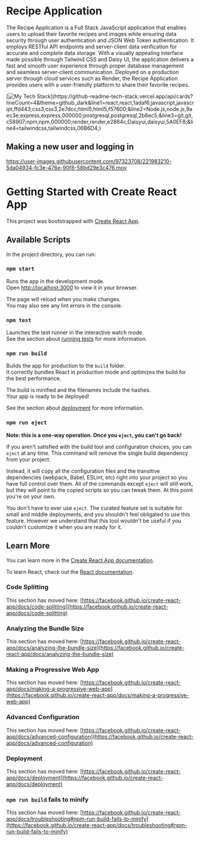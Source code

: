 # Recipe Application

The Recipe Application is a Full Stack JavaScript application that enables users to upload their favorite recipes and images while ensuring data security through user authentication and JSON Web Token authentication. It employs RESTful API endpoints and server-client data verification for accurate and complete data storage. With a visually appealing interface made possible through Tailwind CSS and Daisy UI, the application delivers a fast and smooth user experience through proper database management and seamless server-client communication. Deployed on a production server through cloud services such as Render, the Recipe Application provides users with a user-friendly platform to share their favorite recipes.

[![My Tech Stack](https://github-readme-tech-stack.vercel.app/api/cards?lineCount=4&theme=github_dark&line1=react,react,1adaf6;javascript,javascript,ffd443;css3,css3,2e7dcc;html5,html5,f57600;&line2=Node.js,node.js,9aec3e;express,express,000000;postgresql,postgresql,2b6ec5;&line3=git,git,c58907;npm,npm,000000;render,render,e2864c;Daisyui,daisyui,5A0EF8;&line4=tailwindcss,tailwindcss,06B6D4;)](https://github-readme-tech-stack.vercel.app/api/cards?lineCount=4&theme=github_dark&line1=react,react,1adaf6;javascript,javascript,ffd443;css3,css3,2e7dcc;html5,html5,f57600;&line2=Node.js,node.js,9aec3e;express,express,000000;postgresql,postgresql,2b6ec5;&line3=git,git,c58907;npm,npm,000000;render,render,e2864c;Daisyui,daisyui,5A0EF8;&line4=tailwindcss,tailwindcss,06B6D4;)

## Making a new user and logging in


https://user-images.githubusercontent.com/97323708/221983210-5da04934-fc3e-476e-90f8-58bd29e3c476.mov



# Getting Started with Create React App

This project was bootstrapped with [Create React App](https://github.com/facebook/create-react-app).

## Available Scripts

In the project directory, you can run:

### `npm start`

Runs the app in the development mode.\
Open [http://localhost:3000](http://localhost:3000) to view it in your browser.

The page will reload when you make changes.\
You may also see any lint errors in the console.

### `npm test`

Launches the test runner in the interactive watch mode.\
See the section about [running tests](https://facebook.github.io/create-react-app/docs/running-tests) for more information.

### `npm run build`

Builds the app for production to the `build` folder.\
It correctly bundles React in production mode and optimizes the build for the best performance.

The build is minified and the filenames include the hashes.\
Your app is ready to be deployed!

See the section about [deployment](https://facebook.github.io/create-react-app/docs/deployment) for more information.

### `npm run eject`

**Note: this is a one-way operation. Once you `eject`, you can't go back!**

If you aren't satisfied with the build tool and configuration choices, you can `eject` at any time. This command will remove the single build dependency from your project.

Instead, it will copy all the configuration files and the transitive dependencies (webpack, Babel, ESLint, etc) right into your project so you have full control over them. All of the commands except `eject` will still work, but they will point to the copied scripts so you can tweak them. At this point you're on your own.

You don't have to ever use `eject`. The curated feature set is suitable for small and middle deployments, and you shouldn't feel obligated to use this feature. However we understand that this tool wouldn't be useful if you couldn't customize it when you are ready for it.

## Learn More

You can learn more in the [Create React App documentation](https://facebook.github.io/create-react-app/docs/getting-started).

To learn React, check out the [React documentation](https://reactjs.org/).

### Code Splitting

This section has moved here: [https://facebook.github.io/create-react-app/docs/code-splitting](https://facebook.github.io/create-react-app/docs/code-splitting)

### Analyzing the Bundle Size

This section has moved here: [https://facebook.github.io/create-react-app/docs/analyzing-the-bundle-size](https://facebook.github.io/create-react-app/docs/analyzing-the-bundle-size)

### Making a Progressive Web App

This section has moved here: [https://facebook.github.io/create-react-app/docs/making-a-progressive-web-app](https://facebook.github.io/create-react-app/docs/making-a-progressive-web-app)

### Advanced Configuration

This section has moved here: [https://facebook.github.io/create-react-app/docs/advanced-configuration](https://facebook.github.io/create-react-app/docs/advanced-configuration)

### Deployment

This section has moved here: [https://facebook.github.io/create-react-app/docs/deployment](https://facebook.github.io/create-react-app/docs/deployment)

### `npm run build` fails to minify

This section has moved here: [https://facebook.github.io/create-react-app/docs/troubleshooting#npm-run-build-fails-to-minify](https://facebook.github.io/create-react-app/docs/troubleshooting#npm-run-build-fails-to-minify)
